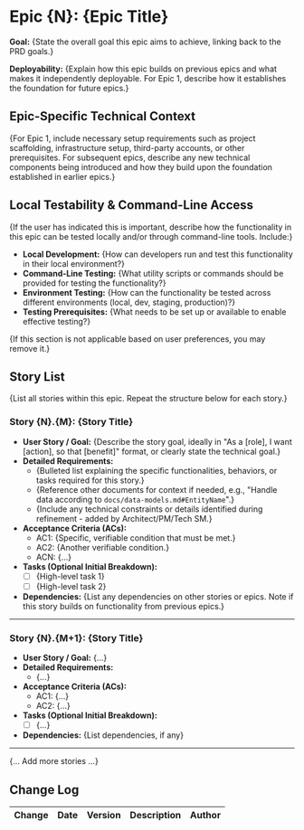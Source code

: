 # Epic {N}: {Epic Title}

**Goal:** {State the overall goal this epic aims to achieve, linking back to the PRD goals.}

**Deployability:** {Explain how this epic builds on previous epics and what makes it independently deployable. For Epic 1, describe how it establishes the foundation for future epics.}

## Epic-Specific Technical Context

{For Epic 1, include necessary setup requirements such as project scaffolding, infrastructure setup, third-party accounts, or other prerequisites. For subsequent epics, describe any new technical components being introduced and how they build upon the foundation established in earlier epics.}

## Local Testability & Command-Line Access

{If the user has indicated this is important, describe how the functionality in this epic can be tested locally and/or through command-line tools. Include:}

- **Local Development:** {How can developers run and test this functionality in their local environment?}
- **Command-Line Testing:** {What utility scripts or commands should be provided for testing the functionality?}
- **Environment Testing:** {How can the functionality be tested across different environments (local, dev, staging, production)?}
- **Testing Prerequisites:** {What needs to be set up or available to enable effective testing?}

{If this section is not applicable based on user preferences, you may remove it.}

## Story List

{List all stories within this epic. Repeat the structure below for each story.}

### Story {N}.{M}: {Story Title}

- **User Story / Goal:** {Describe the story goal, ideally in "As a [role], I want [action], so that [benefit]" format, or clearly state the technical goal.}
- **Detailed Requirements:**
  - {Bulleted list explaining the specific functionalities, behaviors, or tasks required for this story.}
  - {Reference other documents for context if needed, e.g., "Handle data according to `docs/data-models.md#EntityName`".}
  - {Include any technical constraints or details identified during refinement - added by Architect/PM/Tech SM.}
- **Acceptance Criteria (ACs):**
  - AC1: {Specific, verifiable condition that must be met.}
  - AC2: {Another verifiable condition.}
  - ACN: {...}
- **Tasks (Optional Initial Breakdown):**
  - [ ] {High-level task 1}
  - [ ] {High-level task 2}
- **Dependencies:** {List any dependencies on other stories or epics. Note if this story builds on functionality from previous epics.}

---

### Story {N}.{M+1}: {Story Title}

- **User Story / Goal:** {...}
- **Detailed Requirements:**
  - {...}
- **Acceptance Criteria (ACs):**
  - AC1: {...}
  - AC2: {...}
- **Tasks (Optional Initial Breakdown):**
  - [ ] {...}
- **Dependencies:** {List dependencies, if any}

---

{... Add more stories ...}

## Change Log

| Change | Date | Version | Description | Author |
| ------ | ---- | ------- | ----------- | ------ |
